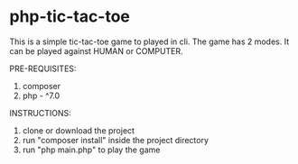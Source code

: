 # php-tic-tac-toe
This is a simple tic-tac-toe game to played in cli.
The game has 2 modes. It can be played against HUMAN or COMPUTER. 

PRE-REQUISITES:
1. composer
2. php - ^7.0

INSTRUCTIONS:
1. clone or download the project
2. run "composer install" inside the project directory
3. run "php main.php" to play the game
